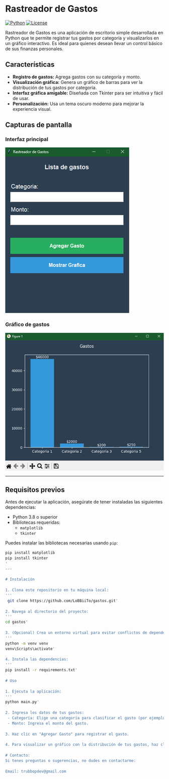 # Rastreador de Gastos

[![Python](https://img.shields.io/badge/Python-3.8%2B-blue)](https://www.python.org/) [![License](https://img.shields.io/badge/License-MIT-green)](LICENSE)

Rastreador de Gastos es una aplicación de escritorio simple desarrollada en Python que te permite registrar tus gastos por categoría y visualizarlos en un gráfico interactivo. Es ideal para quienes desean llevar un control básico de sus finanzas personales.

## Características

- **Registro de gastos:** Agrega gastos con su categoría y monto.
- **Visualización gráfica:** Genera un gráfico de barras para ver la distribución de tus gastos por categoría.
- **Interfaz gráfica amigable:** Diseñada con Tkinter para ser intuitiva y fácil de usar.
- **Personalización:** Usa un tema oscuro moderno para mejorar la experiencia visual.

## Capturas de pantalla

### Interfaz principal
![Interfaz principal](screenshots/main_interface.png)

### Gráfico de gastos
![Gráfico de gastos](screenshots/grafica_gastos.png)

---

## Requisitos previos

Antes de ejecutar la aplicación, asegúrate de tener instaladas las siguientes dependencias:

- Python 3.8 o superior
- Bibliotecas requeridas:
  - `matplotlib`
  - `tkinter`

Puedes instalar las bibliotecas necesarias usando `pip`:

```bash
pip install matplotlib
pip install tkinter
'
---

# Instalación

1. Clona este repositorio en tu máquina local:
'''
 git clone https://github.com/LoBBiiTo/gastos.git'

2. Navega al directorio del proyecto:
'''
cd gastos'

3. (Opcional) Crea un entorno virtual para evitar conflictos de dependencias:
'''
python -m venv venv
venv\Scripts\activate'

4. Instala las dependencias:
'''
pip install -r requirements.txt'

# Uso

1. Ejecuta la aplicación:
'''
python main.py'

2. Ingresa los datos de tus gastos:
 - Categoría: Elige una categoría para clasificar el gasto (por ejemplo, "Comida", "Transporte").
 - Monto: Ingresa el monto del gasto.

3. Haz clic en "Agregar Gasto" para registrar el gasto.

4. Para visualizar un gráfico con la distribución de tus gastos, haz clic en "Mostrar Gráfica" .

# Contacto:
Si tenes preguntas o sugerencias, no dudes en contactarme:

Email: trubbopdev@gmail.com